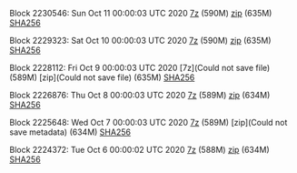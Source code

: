 Block 2230546: Sun Oct 11 00:00:03 UTC 2020 [7z]() (590M) [zip](https://transfer.sh/EILQF/bootstrap.dat.20201011.zip) (635M) [SHA256](https://transfer.sh/XM4If/sha256.txt)

Block 2229323: Sat Oct 10 00:00:03 UTC 2020 [7z]() (590M) [zip]() (635M) [SHA256]()

Block 2228112: Fri Oct  9 00:00:03 UTC 2020 [7z](Could not save file) (589M) [zip](Could not save file) (635M) [SHA256](https://transfer.sh/jKGQE/sha256.txt)

Block 2226876: Thu Oct  8 00:00:03 UTC 2020 [7z]() (589M) [zip]() (634M) [SHA256]()

Block 2225648: Wed Oct  7 00:00:03 UTC 2020 [7z]() (589M) [zip](Could not save metadata) (634M) [SHA256]()

Block 2224372: Tue Oct  6 00:00:02 UTC 2020 [7z]() (588M) [zip]() (634M) [SHA256]()
